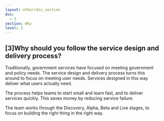 ```yaml
---
layout: other/dss_section
dss:
  - 3
section: Why
level: 2
---
```

## [3]Why should you follow the service design and delivery process?
Traditionally, government services have focused on meeting government and policy needs. The service design and delivery process turns this around to focus on meeting user needs. Services designed in this way deliver what users actually need.

The process helps teams to start small and learn fast, and to deliver services quickly. This saves money by reducing service failure.

The team works through the Discovery, Alpha, Beta and Live stages, to focus on building the right thing in the right way.
